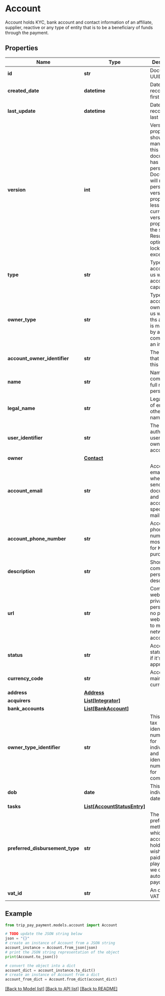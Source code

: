 # Account

Account holds KYC, bank account and contact information of an affiliate, supplier, reactive or any type of entity that is to be a beneficiary of funds through the payment.

## Properties

Name | Type | Description | Notes
------------ | ------------- | ------------- | -------------
**id** | **str** | Document UUID | [optional] 
**created_date** | **datetime** | Datetime this record was first created | [optional] 
**last_update** | **datetime** | Datetime this record was last updated | [optional] 
**version** | **int** | Version property that shows how many times this document has been persisted. Document will not persist if the version property is less than current version property in the system. Result in an optimistic locking exception. | [optional] 
**type** | **str** | Type of account tells us what the account is capable of. | 
**owner_type** | **str** | Type of account owner tells us whether ths account is managed by a company or an individual. | 
**account_owner_identifier** | **str** | The entity that created this account. | 
**name** | **str** | Name of company / full name of person | 
**legal_name** | **str** | Legal name of entity if other than name | [optional] 
**user_identifier** | **str** | The authenticated user that owns this account. | 
**owner** | [**Contact**](Contact.md) |  | 
**account_email** | **str** | Account email is where we will send KYC documents and other account specific mailings | 
**account_phone_number** | **str** | Account phone number is mostly used for KYC purchases | [optional] 
**description** | **str** | Short company / person description. | 
**url** | **str** | Company website. If private person with no personal website, link to main social network account. | 
**status** | **str** | Account status shows if it&#39;s approved | [optional] [default to 'REGISTERED']
**currency_code** | **str** | Account&#39;s main currency. | 
**address** | [**Address**](Address.md) |  | 
**acquirers** | [**List[Integrator]**](Integrator.md) |  | [optional] 
**bank_accounts** | [**List[BankAccount]**](BankAccount.md) |  | [optional] 
**owner_type_identifier** | **str** | This is the tax identification number (TIN) for individuals and entity identification number (EIN) for companies. | [optional] 
**dob** | **date** | This is the individual&#39;s date of birth. | [optional] 
**tasks** | [**List[AccountStatusEntry]**](AccountStatusEntry.md) |  | [optional] 
**preferred_disbursement_type** | **str** | The preferred method which the account holder wishes to be paid. This will play a role if we choose to automate the payout flow. | [optional] [default to 'BANK_TRANSFER']
**vat_id** | **str** | An optional VAT ID | [optional] 

## Example

```python
from trip_pay_payment.models.account import Account

# TODO update the JSON string below
json = "{}"
# create an instance of Account from a JSON string
account_instance = Account.from_json(json)
# print the JSON string representation of the object
print(Account.to_json())

# convert the object into a dict
account_dict = account_instance.to_dict()
# create an instance of Account from a dict
account_from_dict = Account.from_dict(account_dict)
```
[[Back to Model list]](../README.md#documentation-for-models) [[Back to API list]](../README.md#documentation-for-api-endpoints) [[Back to README]](../README.md)



